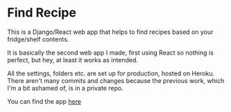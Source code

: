 Find Recipe
===========

This is a Django/React web app that helps to find recipes based on your fridge/shelf contents.

It is basically the second web app I made, first using React so nothing is perfect, but hey, at least it works as intended.

All the settings, folders etc. are set up for production, hosted on Heroku.
There aren't many commits and changes because the previous work,
which I'm a bit ashamed of, is in a private repo.

You can find the app [here](https://findrecipe.herokuapp.com)